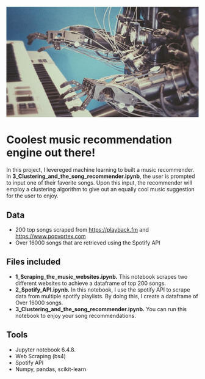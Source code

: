 ![music_recommendation.jpeg](images/music_recommendation.jpeg)

# Coolest music recommendation engine out there!

In this project, I levereged machine learning to built a music recommender. In **3_Clustering_and_the_song_recommender.ipynb**, the user is prompted to input one of their favorite songs. Upon this input, the recommender will employ a clustering algorithm to give out an equally cool music suggestion for the user to enjoy.

## Data

- 200 top songs scraped from https://playback.fm and https://www.popvortex.com
- Over 16000 songs that are retrieved using the Spotify API

## Files included
   
- **1_Scraping_the_music_websites.ipynb.** This notebook scrapes two different websites to achieve a dataframe of top 200 songs.
- **2_Spotify_API.ipynb.** In this notebook, I use the spotify API to scrape data from multiple spotify playlists. By doing this, I create a dataframe of Over 16000 songs.
- **3_Clustering_and_the_song_recommender.ipynb.** You can run this notebook to enjoy your song recommendations.

## Tools

- Jupyter notebook 6.4.8.
- Web Scraping (bs4)
- Spotify API
- Numpy, pandas, scikit-learn
